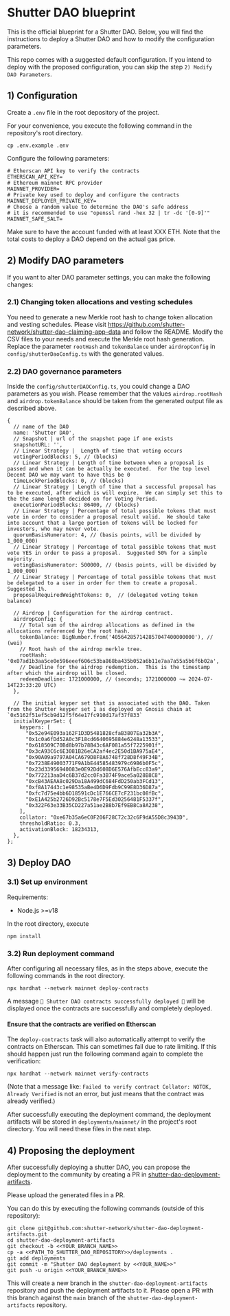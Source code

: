 # Shutter DAO blueprint

This is the official blueprint for a Shutter DAO. Below, you will find the instructions to deploy a Shutter DAO and how to modify the configuration parameters.

This repo comes with a suggested default configuration. If you intend to deploy with the proposed configuration, you can skip the step `2) Modify DAO Parameters`.

## 1) Configuration
Create a `.env` file in the root depository of the project.

For your convenience, you execute the following command in the repository's root directory.

``` 
cp .env.example .env
```

Configure the following parameters:

```
# Etherscan API key to verify the contracts
ETHERSCAN_API_KEY=
# Ethereum mainnet RPC provider
MAINNET_PROVIDER=
# Private key used to deploy and configure the contracts
MAINNET_DEPLOYER_PRIVATE_KEY=
# Choose a random value to determine the DAO's safe address
# it is recommended to use "openssl rand -hex 32 | tr -dc '[0-9]'"
MAINNET_SAFE_SALT=
```

Make sure to have the account funded with at least XXX ETH. Note that the total costs to deploy a DAO depend on the actual gas price.

## 2) Modify DAO parameters

If you want to alter DAO parameter settings, you can make the following changes:

### 2.1) Changing token allocations and vesting schedules
You need to generate a new Merkle root hash to change token allocation and vesting schedules.
Please visit https://github.com/shutter-network/shutter-dao-claiming-app-data and follow the README.
Modify the CSV files to your needs and execute the Merkle root hash generation. Replace the parameter
`rootHash` and `tokenBalance` under `airdropConfig` in `config/shutterDaoConfig.ts` with the generated values.

### 2.2) DAO governance parameters
Inside the `config/shutterDAOConfig.ts`, you could change a DAO parameters as you wish.
Please remember that the values `airdrop.rootHash` and `airdrop.tokenBalance` should be taken from the generated output
file as described above.

```
{
  // name of the DAO
  name: 'Shutter DAO',
  // Snapshot | url of the snapshot page if one exists
  snapshotURL: '',
  // Linear Strategy |  Length of time that voting occurs
  votingPeriodBlocks: 5, // (blocks)
  // Linear Strategy | Length of time between when a proposal is passed and when it can be actually be executed.  For the top level Decent DAO we may want to have this be 0
  timeLockPeriodBlocks: 0, // (blocks)
  // Linear Strategy | Length of time that a successful proposal has to be executed, after which is will expire.  We can simply set this to the the same length decided on for Voting Period.
  executionPeriodBlocks: 86400, // (blocks)
  // Linear Strategy | Percentage of total possible tokens that must vote in order to consider a proposal result valid.  We should take into account that a large portion of tokens will be locked for investors, who may never vote.
  quorumBasisNumerator: 4, // (basis points, will be divided by 1_000_000)
  // Linear Strategy | Percentage of total possible tokens that must vote YES in order to pass a proposal.  Suggested 50% for a simple majority.
  votingBasisNumerator: 500000, // (basis points, will be divided by 1_000_000)
  // Linear Strategy | Percentage of total possible tokens that must be delegated to a user in order for them to create a proposal.  Suggested 1%.
  proposalRequiredWeightTokens: 0,  // (delegated voting token balance)

  // Airdrop | Configuration for the airdrop contract.
  airdropConfig: {
    // Total sum of the airdrop allocations as defined in the allocations referenced by the root hash.
    tokenBalance: BigNumber.from('405642857142857047400000000'), // (wei)
    // Root hash of the airdrop merkle tree.
    rootHash: '0x07ad1b3aa5ce0e596eeef606c53ba868ba435b052a6b11e7aa7a55a5b6f6b02a',
    // Deadline for the airdrop redemption.  This is the timestamp after which the airdrop will be closed.
    redeemDeadline: 1721000000, // (seconds; 1721000000 ~= 2024-07-14T23:33:20 UTC)
  },

  // The initial keyper set that is associated with the DAO. Taken from the Shutter keyper set 1 as deployed on Gnosis chain at `0x5162f51ef5cb9d12f5f64e17fc910d17af37f833`
  initialKeyperSet: {
    keypers: [
      "0x52e94E093a162F1D3D5481828cfaB3807Ea32b3A",
      "0x1c0a6fDd52A0c3F18cd6640695884e6248a13533",
      "0x618509C70Bd8b97b78B43c6AF081a55f7225901f",
      "0x3cA93C6c6E3081B26eCA2af4ec2E50d1BA975aE4",
      "0x90A09a9797A04CA679D8F8A6748f728D8f49F34B",
      "0x7238E49003771F9A1bE44585483979c69B6b0F5c",
      "0x23d33956940083e0E92Dd608D6E576AfbEcc83a9",
      "0x772213aaD4c6B37d2cc0Fa3B74F9ace5a028B8C8",
      "0xcB43AEAA8c029Da18A499dC684FdD250ab3FCd13",
      "0xf8A17443c1e98535aBe4D6D9Fdb9C99E8D36D87a",
      "0xfc7d75e4bb6D18591cDc1E766CE7cF231bc08fBc",
      "0xE1A425b2726D92Bc5178e7F5Ed30256481F5337f",
      "0x322F63e33B35CD227a51ae2B8b7Ef9EB8Ca8A238",
    ],
    collator: "0xe67b35a6eC0F206F28C72c32c6F9dA55D8c3943D",
    thresholdRatio: 0.3,
    activationBlock: 18234313,
  },
};
```

## 3) Deploy DAO

### 3.1) Set up environment

Requirements: 

- Node.js >=v18

In the root directory, execute

```
npm install
```

### 3.2) Run deployment command

After configuring all necessary files, as in the steps above, execute the following commands in the root directory.
``` 
npx hardhat --network mainnet deploy-contracts
```

A message `🚀 Shutter DAO contracts successfully deployed 🚀` will be displayed once the contracts are successfully and completely deployed.


#### Ensure that the contracts are verified on Etherscan

The `deploy-contracts` task will also automatically attempt to verify the contracts on Etherscan.
This can sometimes fail due to rate limiting. If this should happen just run the following command again to complete the verification:

```shell
npx hardhat --network mainnet verify-contracts
```

(Note that a message like: `Failed to verify contract Collator: NOTOK, Already Verified` is not an error, but just 
means that the contract was already verified.)


After successfully executing the deployment command, the deployment artifacts will be stored in `deployments/mainnet/`
in the project's root directory. You will need these files in the next step.

## 4) Proposing the deployment
After successfully deploying a shutter DAO, you can propose the deployment to the community by creating a PR in 
[shutter-dao-deployment-artifacts](https://github.com/shutter-network/shutter-dao-deployment-artifacts).

Please upload the generated files in a PR.

You can do this by executing the following commands (outside of this repository):

```
git clone git@github.com:shutter-network/shutter-dao-deployment-artifacts.git
cd shutter-dao-deployment-artifacts
git checkout -b <<YOUR_BRANCH_NAME>> 
cp -a <<PATH_TO_SHUTTER_DAO_REPOSITORY>>/deployments .
git add deployments
git commit -m "Shutter DAO deployment by <<YOUR_NAME>>"
git push -u origin <<YOUR_BRANCH_NAME>>
```

This will create a new branch in the `shutter-dao-deployment-artifacts` repository and push the deployment artifacts to it.
Please open a PR with this branch against the `main` branch of the `shutter-dao-deployment-artifacts` repository.
